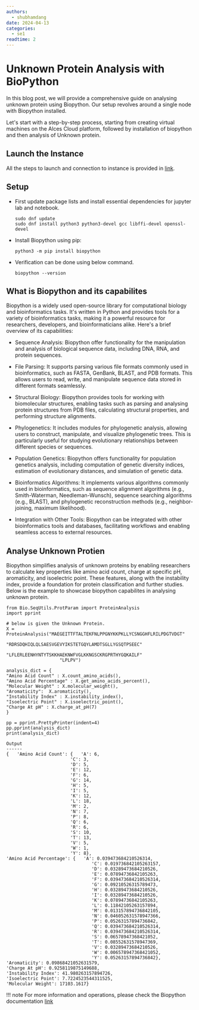 ```yaml
---
authors:
  - shubhamdang
date: 2024-04-13
categories:
  - se1
readtime: 2
---
```


# Unknown Protein Analysis with BioPython

In this blog post, we will provide a comprehensive guide on analysing unknown protein using Biopython. Our setup revolves around a single node with Biopython installed.


Let's start with a step-by-step process, starting from creating virtual machines on the Alces Cloud platform, followed by installation of biopython and then analysis of Unknown protein.
<!-- more -->

## Launch the Instance  
All the steps to launch and connection to instance is provided in [link](../../docs/starter/instance.md).

## Setup
- First update package lists and install essential dependencies for jupyter lab and notebook.
    ```
    sudo dnf update
    sudo dnf install python3 python3-devel gcc libffi-devel openssl-devel
    ```


- Install Biopython using pip:
    ```
    python3 -m pip install biopython
    ```

- Verification can be done using below command.
    ```
    biopython --version
    ```

## What is Biopython and its capabilites

Biopython is a widely used open-source library for computational biology and bioinformatics tasks. It's written in Python and provides tools for a variety of bioinformatics tasks, making it a powerful resource for researchers, developers, and bioinformaticians alike. Here's a brief overview of its capabilities:

- Sequence Analysis: Biopython offer functionality for the manipulation and analysis of biological sequence data, including DNA, RNA, and protein sequences. 

- File Parsing: It supports parsing various file formats commonly used in bioinformatics, such as FASTA, GenBank, BLAST, and PDB formats. This allows users to read, write, and manipulate sequence data stored in different formats seamlessly.

- Structural Biology: Biopython provides tools for working with biomolecular structures, enabling tasks such as parsing and analysing protein structures from PDB files, calculating structural properties, and performing structure alignments.

- Phylogenetics: It includes modules for phylogenetic analysis, allowing users to construct, manipulate, and visualize phylogenetic trees. This is particularly useful for studying evolutionary relationships between different species or sequences.

- Population Genetics: Biopython offers functionality for population genetics analysis, including computation of genetic diversity indices, estimation of evolutionary distances, and simulation of genetic data.

- Bioinformatics Algorithms: It implements various algorithms commonly used in bioinformatics, such as sequence alignment algorithms (e.g., Smith-Waterman, Needleman-Wunsch), sequence searching algorithms (e.g., BLAST), and phylogenetic reconstruction methods (e.g., neighbor-joining, maximum likelihood).

- Integration with Other Tools: Biopython can be integrated with other bioinformatics tools and databases, facilitating workflows and enabling seamless access to external resources.


## Analyse Unknown Protien 

Biopython simplifies analysis of unknown proteins by enabling researchers to calculate key properties like amino acid count, charge at specific pH, aromaticity, and isoelectric point. These features, along with the instability index, provide a foundation for protein classification and further studies. Below is the example to showcase biopython capabilites in analysing unknown protein.

```
from Bio.SeqUtils.ProtParam import ProteinAnalysis
import pprint

# below is given the Unknown Protein.
X = ProteinAnalysis("MAEGEITTFTALTEKFNLPPGNYKKPKLLYCSNGGHFLRILPDGTVDGT"
                    "RDRSDQHIQLQLSAESVGEVYIKSTETGQYLAMDTSGLLYGSQTPSEEC"
                    "LFLERLEENHYNTYTSKKHAEKNWFVGLKKNGSCKRGPRTHYGQKAILF"
                    "LPLPV")

analysis_dict = {
"Amino Acid Count" : X.count_amino_acids(),
"Amino Acid Percentage" : X.get_amino_acids_percent(),
"Molecular Weight" : X.molecular_weight(),
"Aromaticity":  X.aromaticity(),
"Instability Index" : X.instability_index(),
"Isoelectric Point" : X.isoelectric_point(),
"Charge At pH" : X.charge_at_pH(7)
}

pp = pprint.PrettyPrinter(indent=4)
pp.pprint(analysis_dict)
print(analysis_dict)

Output
------
{   'Amino Acid Count': {   'A': 6,
                        'C': 3,
                        'D': 5,
                        'E': 12,
                        'F': 6,
                        'G': 14,
                        'H': 5,
                        'I': 5,
                        'K': 12,
                        'L': 18,
                        'M': 2,
                        'N': 7,
                        'P': 8,
                        'Q': 6,
                        'R': 6,
                        'S': 10,
                        'T': 13,
                        'V': 5,
                        'W': 1,
                        'Y': 8},
'Amino Acid Percentage': {   'A': 0.039473684210526314,
                                'C': 0.019736842105263157,
                                'D': 0.03289473684210526,
                                'E': 0.07894736842105263,
                                'F': 0.039473684210526314,
                                'G': 0.09210526315789473,
                                'H': 0.03289473684210526,
                                'I': 0.03289473684210526,
                                'K': 0.07894736842105263,
                                'L': 0.11842105263157894,
                                'M': 0.013157894736842105,
                                'N': 0.046052631578947366,
                                'P': 0.05263157894736842,
                                'Q': 0.039473684210526314,
                                'R': 0.039473684210526314,
                                'S': 0.06578947368421052,
                                'T': 0.08552631578947369,
                                'V': 0.03289473684210526,
                                'W': 0.006578947368421052,
                                'Y': 0.05263157894736842},
'Aromaticity': 0.09868421052631579,
'Charge At pH': 0.9258119875149688,
'Instability Index': 41.980263157894726,
'Isoelectric Point': 7.7224523544311525,
'Molecular Weight': 17103.1617}
```


!!! note 
    For more information and operations, please check the Biopython documentation [link](https://biopython.org/wiki/Documentation)
